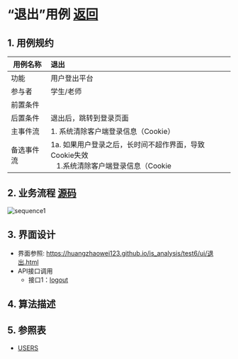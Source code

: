 # “退出”用例 [返回](../README.md)

## 1. 用例规约

|用例名称|退出|
|-------|:-------------|
|功能|用户登出平台|
|参与者|学生/老师|
|前置条件| |
|后置条件|退出后，跳转到登录页面|
|主事件流| 1. 系统清除客户端登录信息（Cookie）|
|备选事件流|1a. 如果用户登录之后，长时间不超作界面，导致Cookie失效 <br/>&nbsp;&nbsp; 1.系统清除客户端登录信息（Cookie|

## 2. 业务流程 [源码](../src/退出.puml)
![sequence1](退出顺序图.png) 

## 3. 界面设计
- 界面参照: https://huangzhaowei123.github.io/is_analysis/test6/ui/退出.html
- API接口调用
    - 接口1：[logout](../jiekou/logout.md)

## 4. 算法描述
    
## 5. 参照表

- [USERS](../数据库设计.md/#USERS)


